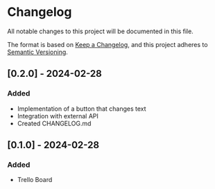 # Changelog

All notable changes to this project will be documented in this file.

The format is based on [Keep a Changelog](https://keepachangelog.com/en/1.1.0/),
and this project adheres to [Semantic Versioning](https://semver.org/spec/v2.0.0.html).

## [0.2.0] - 2024-02-28

### Added

- Implementation of a button that changes text
- Integration with external API
- Created CHANGELOG.md

## [0.1.0] - 2024-02-28

### Added

- Trello Board
